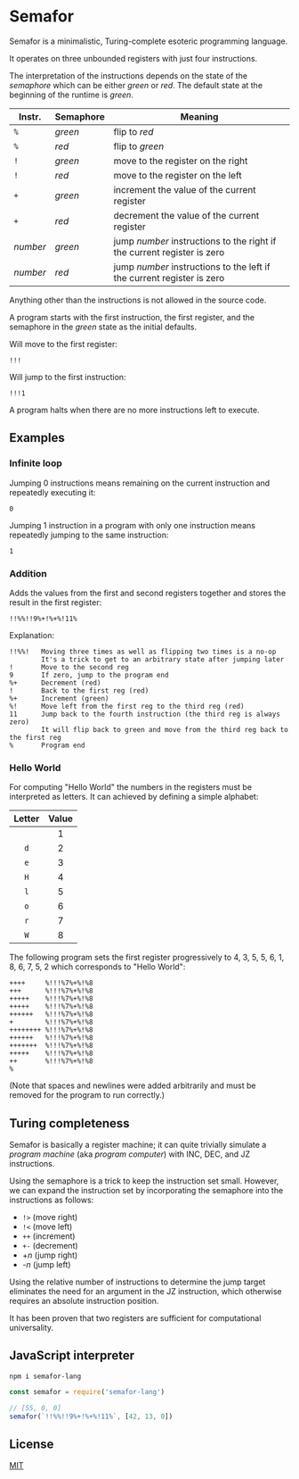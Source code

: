 # Semafor
Semafor is a minimalistic, Turing-complete esoteric programming language.

It operates on three unbounded registers with just four instructions.

The interpretation of the instructions depends on the state of the *semaphore*
 which can be either  *green* or *red*.
 The default state at the beginning of the runtime is *green*.

| Instr.   | Semaphore | Meaning |
| -------- | --------- | ------- |
| `%`      | *green*   | flip to *red* |
| `%`      | *red*     | flip to *green* |
| `!`      | *green*   | move to the register on the right |
| `!`      | *red*     | move to the register on the left |
| `+`      | *green*   | increment the value of the current register |
| `+`      | *red*     | decrement the value of the current register |
| *number* | *green*   | jump *number* instructions to the right if the current register is zero |
| *number* | *red*     | jump *number* instructions to the left if the current register is zero |

Anything other than the instructions is not allowed in the source code.

A program starts with the first instruction, the first register, and the semaphore in the *green* state as the initial defaults.

Will move to the first register:

```semafor
!!!
```

Will jump to the first instruction:

```semafor
!!!1
```

A program halts when there are no more instructions left to execute.

## Examples

### Infinite loop

Jumping 0 instructions means remaining on the current instruction and repeatedly executing it:

```semafor
0
```

Jumping 1 instruction in a program with only one instruction means repeatedly jumping to the same instruction:

```semafor
1
```

### Addition

Adds the values from the first and second registers together and stores the result in the first register:

```semafor
!!%%!!9%+!%+%!11%
```

Explanation:

```semafor
!!%%!   Moving three times as well as flipping two times is a no-op
        It's a trick to get to an arbitrary state after jumping later
!       Move to the second reg
9       If zero, jump to the program end
%+      Decrement (red)
!       Back to the first reg (red)
%+      Increment (green)
%!      Move left from the first reg to the third reg (red)
11      Jump back to the fourth instruction (the third reg is always zero)
        It will flip back to green and move from the third reg back to the first reg
%       Program end
```

### Hello World

For computing "Hello World" the numbers in the registers must be interpreted as letters.
 It can achieved by defining a simple alphabet:

| Letter | Value |
| :----: | :---: |
| ` `    | 1     |
| `d`    | 2     |
| `e`    | 3     |
| `H`    | 4     |
| `l`    | 5     |
| `o`    | 6     |
| `r`    | 7     |
| `W`    | 8     |

The following program sets the first register progressively to 4, 3, 5, 5, 6, 1, 8, 6, 7, 5, 2 which corresponds to "Hello World":

```semafor
++++     %!!!%7%+%!%8
+++      %!!!%7%+%!%8
+++++    %!!!%7%+%!%8
+++++    %!!!%7%+%!%8
++++++   %!!!%7%+%!%8
+        %!!!%7%+%!%8
++++++++ %!!!%7%+%!%8
++++++   %!!!%7%+%!%8
+++++++  %!!!%7%+%!%8
+++++    %!!!%7%+%!%8
++       %!!!%7%+%!%8
%
```

(Note that spaces and newlines were added arbitrarily and must be removed for the program to run correctly.)

## Turing completeness

Semafor is basically a register machine; it can quite trivially simulate a *program machine* (aka *program computer*) with INC, DEC, and JZ instructions.

Using the semaphore is a trick to keep the instruction set small. 
 However, we can expand the instruction set by incorporating the semaphore into the instructions as follows:

- `!>` (move right)
- `!<` (move left)
- `++` (increment)
- `+-` (decrement)
- +*n* (jump right)
- -*n* (jump left)

Using the relative number of instructions to determine the jump target eliminates the need for an argument in the JZ instruction, which otherwise requires an absolute instruction position.

It has been proven that two registers are sufficient for computational universality.

## JavaScript interpreter

```shell
npm i semafor-lang
```

```js
const semafor = require('semafor-lang')

// [55, 0, 0]
semafor(`!!%%!!9%+!%+%!11%`, [42, 13, 0])
```

## License

[MIT](LICENSE)
